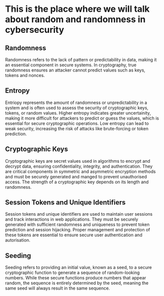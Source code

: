 # This is the place where we will talk about random and randomness in cybersecurity

## Randomness

Randomness refers to the lack of pattern or predictability in data, making it an essential component in secure systems. In cryptography, true randomness ensures an attacker cannot predict values such as keys, tokens and nonces.

## Entropy

Entriopy represents the amount of randomness or unpredictability in a system and is often used to assess the security of cryptographic keys, tokens, or random values. Higher entropy indicates greater uncertainity, making it more difficult for attackers to predict or guess the values, which is essential for secure cryptographic operations. Low entropy can lead to weak security, increasing the risk of attacks like brute-forcing or token prediction.

## Cryptographic Keys

Cryptographic keys are secret values used in algorithms to encrypt and decrypt data, ensuring confidentiality, integrity, and authentication. They are critical components in symmetric and asymmetric encryption methods and must be securely generated and manged to prevent unauthorised access. The strength of a cryptographic key depends on its length and randomness.

## Session Tokens and Unique Identifiers

Session tokens and unique identifiers are used to maintain user sessions and track interactions in web applications. They must be securely generated with sufficient randomness and uniqueness to prevent token prediction and session hijacking. Proper management and protection of these tokens are essential to ensure secure user authentication and autorisation.

## Seeding

Seeding refers to providing an initial value, known as a seed, to a secure cryptographic function to generate a sequence of random-looking numbers. While these secure functions produce numbers that appear random, the sequence is entirely determined by the seed, meaning the same seed will always result in the same sequence.
